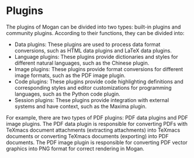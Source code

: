 # Plugins
The plugins of Mogan can be divided into two types: built-in plugins and community plugins. According to their functions, they can be divided into:
+ Data plugins: These plugins are used to process data format conversions, such as HTML data plugins and LaTeX data plugins.
+ Language plugins: These plugins provide dictionaries and styles for different natural languages, such as the Chinese plugin.
+ Image plugins: These plugins provide format conversions for different image formats, such as the PDF image plugin.
+ Code plugins: These plugins provide code highlighting definitions and corresponding styles and editor customizations for programming languages, such as the Python code plugin.
+ Session plugins: These plugins provide integration with external systems and have context, such as the Maxima plugin.

For example, there are two types of PDF plugins: PDF data plugins and PDF image plugins. The PDF data plugin is responsible for converting PDFs with TeXmacs document attachments (extracting attachments) into TeXmacs documents or converting TeXmacs documents (exporting) into PDF documents. The PDF image plugin is responsible for converting PDF vector graphics into PNG format for correct rendering in Mogan.